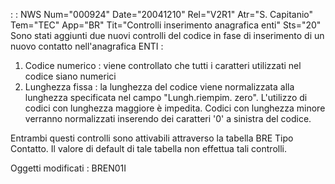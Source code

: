  :  : NWS Num="000924" Date="20041210" Rel="V2R1" Atr="S. Capitanio" Tem="TEC" App="BR" Tit="Controlli inserimento anagrafica enti" Sts="20"
Sono stati aggiunti due nuovi controlli del codice in fase di inserimento di un nuovo contatto nell'anagrafica ENTI : 

1) Codice numerico :  viene controllato che tutti i caratteri utilizzati nel codice siano numerici
2) Lunghezza fissa :  la lunghezza del codice viene normalizzata alla lunghezza specificata nel
campo "Lungh.riempim. zero". L'utilizzo di codici con lunghezza maggiore è impedita. Codici con lunghezza minore verranno normalizzati inserendo dei caratteri '0' a sinistra del codice.

Entrambi questi controlli sono attivabili attraverso la tabella BRE Tipo Contatto. Il valore di default di tale tabella non effettua tali controlli.

Oggetti modificati :   BREN01I
